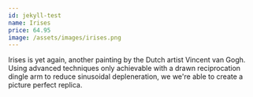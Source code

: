 ```yaml
---
id: jekyll-test
name: Irises
price: 64.95
image: /assets/images/irises.png
---
```

Irises is yet again, another painting by the Dutch artist Vincent van Gogh. Using advanced techniques only achievable with a drawn reciprocation dingle arm to reduce sinusoidal depleneration, we we're able to create a picture perfect replica.
